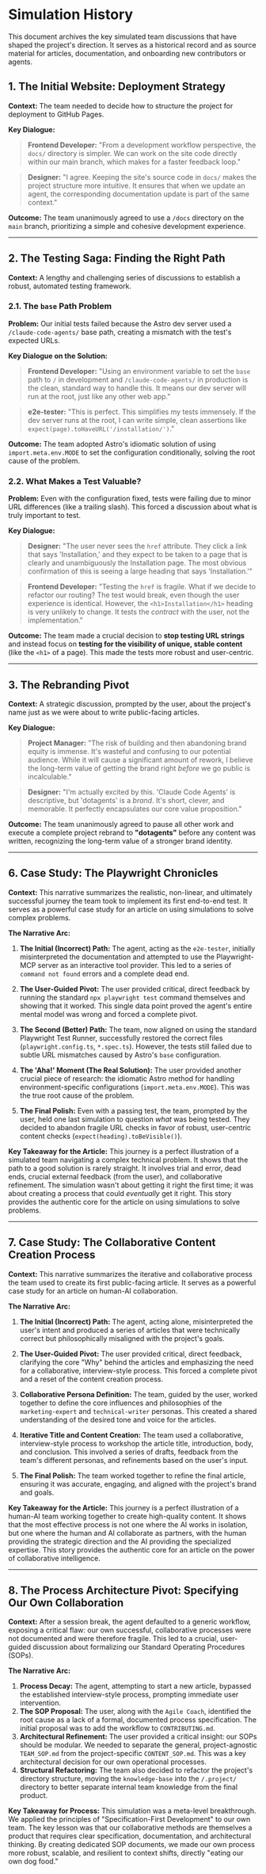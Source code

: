 # Simulation History

This document archives the key simulated team discussions that have shaped the project's direction. It serves as a historical record and as source material for articles, documentation, and onboarding new contributors or agents.

## 1. The Initial Website: Deployment Strategy

**Context:** The team needed to decide how to structure the project for deployment to GitHub Pages.

**Key Dialogue:**

> **Frontend Developer:** "From a development workflow perspective, the `docs/` directory is simpler. We can work on the site code directly within our main branch, which makes for a faster feedback loop."

> **Designer:** "I agree. Keeping the site's source code in `docs/` makes the project structure more intuitive. It ensures that when we update an agent, the corresponding documentation update is part of the same context."

**Outcome:** The team unanimously agreed to use a `/docs` directory on the `main` branch, prioritizing a simple and cohesive development experience.

---

## 2. The Testing Saga: Finding the Right Path

**Context:** A lengthy and challenging series of discussions to establish a robust, automated testing framework.

### 2.1. The `base` Path Problem

**Problem:** Our initial tests failed because the Astro dev server used a ` /claude-code-agents/` base path, creating a mismatch with the test's expected URLs.

**Key Dialogue on the Solution:**

> **Frontend Developer:** "Using an environment variable to set the `base` path to `/` in development and `/claude-code-agents/` in production is the clean, standard way to handle this. It means our dev server will run at the root, just like any other web app."

> **e2e-tester:** "This is perfect. This simplifies my tests immensely. If the dev server runs at the root, I can write simple, clean assertions like `expect(page).toHaveURL('/installation/')`."

**Outcome:** The team adopted Astro's idiomatic solution of using `import.meta.env.MODE` to set the configuration conditionally, solving the root cause of the problem.

### 2.2. What Makes a Test Valuable?

**Problem:** Even with the configuration fixed, tests were failing due to minor URL differences (like a trailing slash). This forced a discussion about what is truly important to test.

**Key Dialogue:**

> **Designer:** "The user never sees the `href` attribute. They click a link that says 'Installation,' and they expect to be taken to a page that is clearly and unambiguously the Installation page. The most obvious confirmation of this is seeing a large heading that says 'Installation.'"

> **Frontend Developer:** "Testing the `href` is fragile. What if we decide to refactor our routing? The test would break, even though the user experience is identical. However, the `<h1>Installation</h1>` heading is very unlikely to change. It tests the *contract* with the user, not the implementation."

**Outcome:** The team made a crucial decision to **stop testing URL strings** and instead focus on **testing for the visibility of unique, stable content** (like the `<h1>` of a page). This made the tests more robust and user-centric.

---

## 3. The Rebranding Pivot

**Context:** A strategic discussion, prompted by the user, about the project's name just as we were about to write public-facing articles.

**Key Dialogue:**

> **Project Manager:** "The risk of building and then abandoning brand equity is immense. It's wasteful and confusing to our potential audience. While it will cause a significant amount of rework, I believe the long-term value of getting the brand right *before* we go public is incalculable."

> **Designer:** "I'm actually excited by this. 'Claude Code Agents' is descriptive, but 'dotagents' is a *brand*. It's short, clever, and memorable. It perfectly encapsulates our core value proposition."

**Outcome:** The team unanimously agreed to pause all other work and execute a complete project rebrand to **"dotagents"** before any content was written, recognizing the long-term value of a stronger brand identity.

---

## 6. Case Study: The Playwright Chronicles

**Context:** This narrative summarizes the realistic, non-linear, and ultimately successful journey the team took to implement its first end-to-end test. It serves as a powerful case study for an article on using simulations to solve complex problems.

**The Narrative Arc:**

1.  **The Initial (Incorrect) Path:** The agent, acting as the `e2e-tester`, initially misinterpreted the documentation and attempted to use the Playwright-MCP server as an interactive tool provider. This led to a series of `command not found` errors and a complete dead end.

2.  **The User-Guided Pivot:** The user provided critical, direct feedback by running the standard `npx playwright test` command themselves and showing that it worked. This single data point proved the agent's entire mental model was wrong and forced a complete pivot.

3.  **The Second (Better) Path:** The team, now aligned on using the standard Playwright Test Runner, successfully restored the correct files (`playwright.config.ts`, `*.spec.ts`). However, the tests still failed due to subtle URL mismatches caused by Astro's `base` configuration.

4.  **The 'Aha!' Moment (The Real Solution):** The user provided another crucial piece of research: the idiomatic Astro method for handling environment-specific configurations (`import.meta.env.MODE`). This was the true root cause of the problem.

5.  **The Final Polish:** Even with a passing test, the team, prompted by the user, held one last simulation to question *what* was being tested. They decided to abandon fragile URL checks in favor of robust, user-centric content checks (`expect(heading).toBeVisible()`).

**Key Takeaway for the Article:**
This journey is a perfect illustration of a simulated team navigating a complex technical problem. It shows that the path to a good solution is rarely straight. It involves trial and error, dead ends, crucial external feedback (from the user), and collaborative refinement. The simulation wasn't about getting it right the first time; it was about creating a process that could *eventually* get it right. This story provides the authentic core for the article on using simulations to solve problems.

---

## 7. Case Study: The Collaborative Content Creation Process

**Context:** This narrative summarizes the iterative and collaborative process the team used to create its first public-facing article. It serves as a powerful case study for an article on human-AI collaboration.

**The Narrative Arc:**

1.  **The Initial (Incorrect) Path:** The agent, acting alone, misinterpreted the user's intent and produced a series of articles that were technically correct but philosophically misaligned with the project's goals.

2.  **The User-Guided Pivot:** The user provided critical, direct feedback, clarifying the core "Why" behind the articles and emphasizing the need for a collaborative, interview-style process. This forced a complete pivot and a reset of the content creation process.

3.  **Collaborative Persona Definition:** The team, guided by the user, worked together to define the core influences and philosophies of the `marketing-expert` and `technical-writer` personas. This created a shared understanding of the desired tone and voice for the articles.

4.  **Iterative Title and Content Creation:** The team used a collaborative, interview-style process to workshop the article title, introduction, body, and conclusion. This involved a series of drafts, feedback from the team's different personas, and refinements based on the user's input.

5.  **The Final Polish:** The team worked together to refine the final article, ensuring it was accurate, engaging, and aligned with the project's brand and goals.

**Key Takeaway for the Article:**
This journey is a perfect illustration of a human-AI team working together to create high-quality content. It shows that the most effective process is not one where the AI works in isolation, but one where the human and AI collaborate as partners, with the human providing the strategic direction and the AI providing the specialized expertise. This story provides the authentic core for an article on the power of collaborative intelligence.

---

## 8. The Process Architecture Pivot: Specifying Our Own Collaboration

**Context:** After a session break, the agent defaulted to a generic workflow, exposing a critical flaw: our own successful, collaborative processes were not documented and were therefore fragile. This led to a crucial, user-guided discussion about formalizing our Standard Operating Procedures (SOPs).

**The Narrative Arc:**

1.  **Process Decay:** The agent, attempting to start a new article, bypassed the established interview-style process, prompting immediate user intervention.
2.  **The SOP Proposal:** The user, along with the `Agile Coach`, identified the root cause as a lack of a formal, documented process specification. The initial proposal was to add the workflow to `CONTRIBUTING.md`.
3.  **Architectural Refinement:** The user provided a critical insight: our SOPs should be modular. We needed to separate the general, project-agnostic `TEAM_SOP.md` from the project-specific `CONTENT_SOP.md`. This was a key architectural decision for our own operational processes.
4.  **Structural Refactoring:** The team also decided to refactor the project's directory structure, moving the `knowledge-base` into the `/.project/` directory to better separate internal team knowledge from the final product.

**Key Takeaway for Process:**
This simulation was a meta-level breakthrough. We applied the principles of "Specification-First Development" to our own team. The key lesson was that our collaborative methods are themselves a product that requires clear specification, documentation, and architectural thinking. By creating dedicated SOP documents, we made our own process more robust, scalable, and resilient to context shifts, directly "eating our own dog food."